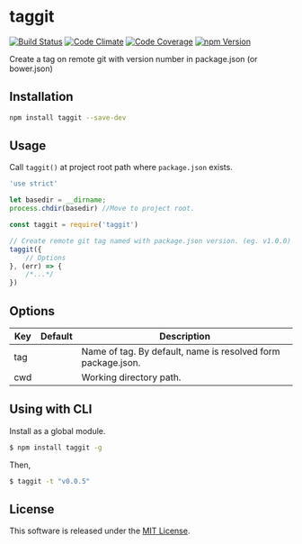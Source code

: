 taggit
==========

<!---
This file is generated by ape-tmpl. Do not update manually.
--->

<!-- Badge Start -->
<a name="badges"></a>

[![Build Status][bd_travis_shield_url]][bd_travis_url]
[![Code Climate][bd_codeclimate_shield_url]][bd_codeclimate_url]
[![Code Coverage][bd_codeclimate_coverage_shield_url]][bd_codeclimate_url]
[![npm Version][bd_npm_shield_url]][bd_npm_url]

[bd_repo_url]: https://github.com/okunishinishi/node-taggit
[bd_travis_url]: http://travis-ci.org/okunishinishi/node-taggit
[bd_travis_shield_url]: http://img.shields.io/travis/okunishinishi/node-taggit.svg?style=flat
[bd_travis_com_url]: http://travis-ci.com/okunishinishi/node-taggit
[bd_travis_com_shield_url]: https://api.travis-ci.com/okunishinishi/node-taggit.svg?token=
[bd_license_url]: https://github.com/okunishinishi/node-taggit/blob/master/LICENSE
[bd_codeclimate_url]: http://codeclimate.com/github/okunishinishi/node-taggit
[bd_codeclimate_shield_url]: http://img.shields.io/codeclimate/github/okunishinishi/node-taggit.svg?style=flat
[bd_codeclimate_coverage_shield_url]: http://img.shields.io/codeclimate/coverage/github/okunishinishi/node-taggit.svg?style=flat
[bd_gemnasium_url]: https://gemnasium.com/okunishinishi/node-taggit
[bd_gemnasium_shield_url]: https://gemnasium.com/okunishinishi/node-taggit.svg
[bd_npm_url]: http://www.npmjs.org/package/taggit
[bd_npm_shield_url]: http://img.shields.io/npm/v/taggit.svg?style=flat
[bd_standard_url]: http://standardjs.com/
[bd_standard_shield_url]: https://img.shields.io/badge/code%20style-standard-brightgreen.svg

<!-- Badge End -->


<!-- Description Start -->
<a name="description"></a>

Create a tag on remote git with version number in package.json (or bower.json)

<!-- Description End -->




<!-- Sections Start -->
<a name="sections"></a>

<!-- Section from "doc/readme/01.Installation.md.hbs" Start -->

<a name="section-doc-readme-01-installation-md"></a>

Installation
-----

```bash
npm install taggit --save-dev
```


<!-- Section from "doc/readme/01.Installation.md.hbs" End -->

<!-- Section from "doc/readme/02.Usage.md.hbs" Start -->

<a name="section-doc-readme-02-usage-md"></a>

Usage
---------

Call `taggit()` at project root path where `package.json` exists.

```javascript
'use strict'

let basedir = __dirname;
process.chdir(basedir) //Move to project root.

const taggit = require('taggit')

// Create remote git tag named with package.json version. (eg. v1.0.0)
taggit({
    // Options
}, (err) => {
    /*...*/
})

```


<!-- Section from "doc/readme/02.Usage.md.hbs" End -->

<!-- Section from "doc/readme/03.Options.md.hbs" Start -->

<a name="section-doc-readme-03-options-md"></a>

Options
---------

| Key | Default | Description |
| --- | --- | --- |
| tag |  | Name of tag. By default, name is resolved form package.json. |
| cwd |  | Working directory path. |


<!-- Section from "doc/readme/03.Options.md.hbs" End -->

<!-- Section from "doc/readme/04.CLI.md.hbs" Start -->

<a name="section-doc-readme-04-c-l-i-md"></a>

Using with CLI
---------

Install as a global module.

```bash
$ npm install taggit -g
```

Then,

```bash
$ taggit -t "v0.0.5"
```

<!-- Section from "doc/readme/04.CLI.md.hbs" End -->


<!-- Sections Start -->


<!-- LICENSE Start -->
<a name="license"></a>

License
-------
This software is released under the [MIT License](https://github.com/okunishinishi/node-taggit/blob/master/LICENSE).

<!-- LICENSE End -->


